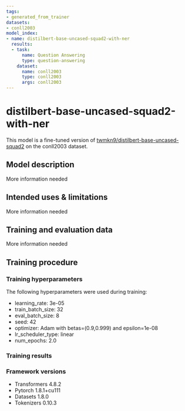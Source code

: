 ```yaml
---
tags:
- generated_from_trainer
datasets:
- conll2003
model_index:
- name: distilbert-base-uncased-squad2-with-ner
  results:
  - task:
      name: Question Answering
      type: question-answering
    dataset:
      name: conll2003
      type: conll2003
      args: conll2003
---
```


<!-- This model card has been generated automatically according to the information the Trainer had access to. You
should probably proofread and complete it, then remove this comment. -->

# distilbert-base-uncased-squad2-with-ner

This model is a fine-tuned version of [twmkn9/distilbert-base-uncased-squad2](https://huggingface.co/twmkn9/distilbert-base-uncased-squad2) on the conll2003 dataset.

## Model description

More information needed

## Intended uses & limitations

More information needed

## Training and evaluation data

More information needed

## Training procedure

### Training hyperparameters

The following hyperparameters were used during training:
- learning_rate: 3e-05
- train_batch_size: 32
- eval_batch_size: 8
- seed: 42
- optimizer: Adam with betas=(0.9,0.999) and epsilon=1e-08
- lr_scheduler_type: linear
- num_epochs: 2.0

### Training results



### Framework versions

- Transformers 4.8.2
- Pytorch 1.8.1+cu111
- Datasets 1.8.0
- Tokenizers 0.10.3
